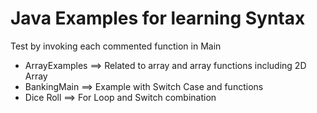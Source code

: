 # Java Examples for learning Syntax 

Test by invoking each commented function in Main

- ArrayExamples ==> Related to array and array functions including 2D Array
- BankingMain ==> Example with Switch Case and functions
- Dice Roll ==> For Loop and Switch combination
